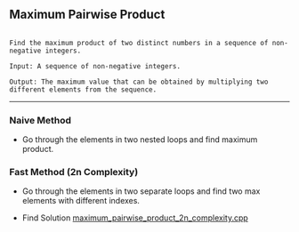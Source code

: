 ## Maximum Pairwise Product

```

Find the maximum product of two distinct numbers in a sequence of non-negative integers.

Input: A sequence of non-negative integers.

Output: The maximum value that can be obtained by multiplying two different elements from the sequence.

```

- - -

### Naive Method

 - Go through the elements in two nested loops and find maximum product.

### Fast Method (2n Complexity)

 - Go through the elements in two separate loops and find two max elements with different indexes.

 - Find Solution [maximum_pairwise_product_2n_complexity.cpp](./maximum_pairwise_product_2n_complexity.cpp)
